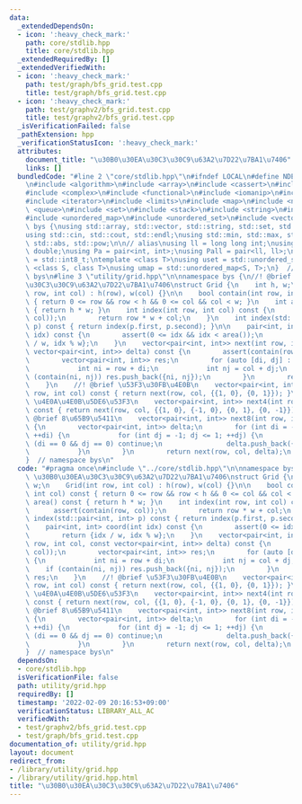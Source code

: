 ```yaml
---
data:
  _extendedDependsOn:
  - icon: ':heavy_check_mark:'
    path: core/stdlib.hpp
    title: core/stdlib.hpp
  _extendedRequiredBy: []
  _extendedVerifiedWith:
  - icon: ':heavy_check_mark:'
    path: test/graph/bfs_grid.test.cpp
    title: test/graph/bfs_grid.test.cpp
  - icon: ':heavy_check_mark:'
    path: test/graphv2/bfs_grid.test.cpp
    title: test/graphv2/bfs_grid.test.cpp
  _isVerificationFailed: false
  _pathExtension: hpp
  _verificationStatusIcon: ':heavy_check_mark:'
  attributes:
    document_title: "\u30B0\u30EA\u30C3\u30C9\u63A2\u7D22\u7BA1\u7406"
    links: []
  bundledCode: "#line 2 \"core/stdlib.hpp\"\n#ifndef LOCAL\n#define NDEBUG\n#endif\n\
    \n#include <algorithm>\n#include <array>\n#include <cassert>\n#include <cmath>\n\
    #include <complex>\n#include <functional>\n#include <iomanip>\n#include <iostream>\n\
    #include <iterator>\n#include <limits>\n#include <map>\n#include <numeric>\n#include\
    \ <queue>\n#include <set>\n#include <stack>\n#include <string>\n#include <type_traits>\n\
    #include <unordered_map>\n#include <unordered_set>\n#include <vector>\n\nnamespace\
    \ bys {\nusing std::array, std::vector, std::string, std::set, std::map, std::pair;\n\
    using std::cin, std::cout, std::endl;\nusing std::min, std::max, std::sort, std::reverse,\
    \ std::abs, std::pow;\n\n// alias\nusing ll = long long int;\nusing ld = long\
    \ double;\nusing Pa = pair<int, int>;\nusing Pall = pair<ll, ll>;\nusing ibool\
    \ = std::int8_t;\ntemplate <class T>\nusing uset = std::unordered_set<T>;\ntemplate\
    \ <class S, class T>\nusing umap = std::unordered_map<S, T>;\n}  // namespace\
    \ bys\n#line 3 \"utility/grid.hpp\"\n\nnamespace bys {\n//! @brief \u30B0\u30EA\
    \u30C3\u30C9\u63A2\u7D22\u7BA1\u7406\nstruct Grid {\n    int h, w;\n    Grid(int\
    \ row, int col) : h(row), w(col) {}\n\n    bool contain(int row, int col) const\
    \ { return 0 <= row && row < h && 0 <= col && col < w; }\n    int area() const\
    \ { return h * w; }\n    int index(int row, int col) const {\n        assert(contain(row,\
    \ col));\n        return row * w + col;\n    }\n    int index(std::pair<int, int>\
    \ p) const { return index(p.first, p.second); }\n\n    pair<int, int> coord(int\
    \ idx) const {\n        assert(0 <= idx && idx < area());\n        return {idx\
    \ / w, idx % w};\n    }\n    vector<pair<int, int>> next(int row, int col, const\
    \ vector<pair<int, int>> delta) const {\n        assert(contain(row, col));\n\
    \        vector<pair<int, int>> res;\n        for (auto [di, dj] : delta) {\n\
    \            int ni = row + di;\n            int nj = col + dj;\n            if\
    \ (contain(ni, nj)) res.push_back({ni, nj});\n        }\n        return res;\n\
    \    }\n    //! @brief \u53F3\u30FB\u4E0B\n    vector<pair<int, int>> next2(int\
    \ row, int col) const { return next(row, col, {{1, 0}, {0, 1}}); }\n    //! @brief\
    \ \u4E0A\u4E0B\u5DE6\u53F3\n    vector<pair<int, int>> next4(int row, int col)\
    \ const { return next(row, col, {{1, 0}, {-1, 0}, {0, 1}, {0, -1}}); }\n    //!\
    \ @brief 8\u65B9\u5411\n    vector<pair<int, int>> next8(int row, int col) const\
    \ {\n        vector<pair<int, int>> delta;\n        for (int di = -1; di <= 1;\
    \ ++di) {\n            for (int dj = -1; dj <= 1; ++dj) {\n                if\
    \ (di == 0 && dj == 0) continue;\n                delta.push_back({di, dj});\n\
    \            }\n        }\n        return next(row, col, delta);\n    }\n};\n\
    }  // namespace bys\n"
  code: "#pragma once\n#include \"../core/stdlib.hpp\"\n\nnamespace bys {\n//! @brief\
    \ \u30B0\u30EA\u30C3\u30C9\u63A2\u7D22\u7BA1\u7406\nstruct Grid {\n    int h,\
    \ w;\n    Grid(int row, int col) : h(row), w(col) {}\n\n    bool contain(int row,\
    \ int col) const { return 0 <= row && row < h && 0 <= col && col < w; }\n    int\
    \ area() const { return h * w; }\n    int index(int row, int col) const {\n  \
    \      assert(contain(row, col));\n        return row * w + col;\n    }\n    int\
    \ index(std::pair<int, int> p) const { return index(p.first, p.second); }\n\n\
    \    pair<int, int> coord(int idx) const {\n        assert(0 <= idx && idx < area());\n\
    \        return {idx / w, idx % w};\n    }\n    vector<pair<int, int>> next(int\
    \ row, int col, const vector<pair<int, int>> delta) const {\n        assert(contain(row,\
    \ col));\n        vector<pair<int, int>> res;\n        for (auto [di, dj] : delta)\
    \ {\n            int ni = row + di;\n            int nj = col + dj;\n        \
    \    if (contain(ni, nj)) res.push_back({ni, nj});\n        }\n        return\
    \ res;\n    }\n    //! @brief \u53F3\u30FB\u4E0B\n    vector<pair<int, int>> next2(int\
    \ row, int col) const { return next(row, col, {{1, 0}, {0, 1}}); }\n    //! @brief\
    \ \u4E0A\u4E0B\u5DE6\u53F3\n    vector<pair<int, int>> next4(int row, int col)\
    \ const { return next(row, col, {{1, 0}, {-1, 0}, {0, 1}, {0, -1}}); }\n    //!\
    \ @brief 8\u65B9\u5411\n    vector<pair<int, int>> next8(int row, int col) const\
    \ {\n        vector<pair<int, int>> delta;\n        for (int di = -1; di <= 1;\
    \ ++di) {\n            for (int dj = -1; dj <= 1; ++dj) {\n                if\
    \ (di == 0 && dj == 0) continue;\n                delta.push_back({di, dj});\n\
    \            }\n        }\n        return next(row, col, delta);\n    }\n};\n\
    }  // namespace bys\n"
  dependsOn:
  - core/stdlib.hpp
  isVerificationFile: false
  path: utility/grid.hpp
  requiredBy: []
  timestamp: '2022-02-09 20:16:53+09:00'
  verificationStatus: LIBRARY_ALL_AC
  verifiedWith:
  - test/graphv2/bfs_grid.test.cpp
  - test/graph/bfs_grid.test.cpp
documentation_of: utility/grid.hpp
layout: document
redirect_from:
- /library/utility/grid.hpp
- /library/utility/grid.hpp.html
title: "\u30B0\u30EA\u30C3\u30C9\u63A2\u7D22\u7BA1\u7406"
---
```

